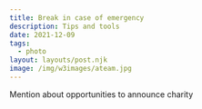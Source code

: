 ```yaml
---
title: Break in case of emergency
description: Tips and tools 
date: 2021-12-09
tags:
  - photo
layout: layouts/post.njk
image: /img/w3images/ateam.jpg
---
```


Mention about opportunities to announce charity